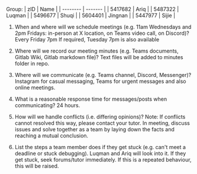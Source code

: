 Group:
| zID      | Name    |
| -------- | ------- |
| 5417682  | Ariq    |
| 5487322  | Luqman  |
| 5496677  | Shuqi   |
| 5604401  | Jingnan |
| 5447977  | Sijie   |

1. When and where will we schedule meetings (e.g. 11am Wednesdays and 2pm Fridays: in-person at X location, on Teams video call, on Discord)?
    Every Friday 7pm
    If required, Tuesday 7pm is also available

2. Where will we record our meeting minutes (e.g. Teams documents, Gitlab Wiki, Gitlab markdown file)?
    Text files will be added to minutes folder in repo. 

3. Where will we communicate (e.g. Teams channel, Discord, Messenger)?
    Instagram for casual messaging, Teams for urgent messages and also online meetings.

4. What is a reasonable response time for messages/posts when communicating?
    24 hours.

3. How will we handle conflicts (i.e. differing opinions)? Note: If conflicts cannot resolved this way, please contact your tutor.
    In meeting, discuss issues and solve together as a team by laying down the facts and reaching a mutual conclusion.

4. List the steps a team member does if they get stuck (e.g. can't meet a deadline or stuck debugging).
    Luqman and Ariq will look into it. If they get stuck, seek forums/tutor immediately. If this is a repeated behaviour, this will be raised.